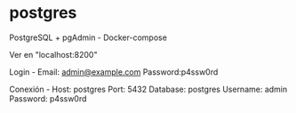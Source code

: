 # postgres
PostgreSQL + pgAdmin - Docker-compose

Ver en "localhost:8200"

Login -
Email: admin@example.com
Password:p4ssw0rd

Conexión -
Host: postgres
Port: 5432
Database: postgres
Username: admin
Password: p4ssw0rd
